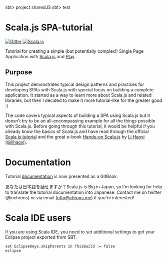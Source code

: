 sbt> project sharedJS
sbt> test




# Scala.js SPA-tutorial

[![Gitter](https://badges.gitter.im/Join%20Chat.svg)](https://gitter.im/ochrons/scalajs-spa-tutorial?utm_source=badge&utm_medium=badge&utm_campaign=pr-badge)
[![Scala.js](https://www.scala-js.org/assets/badges/scalajs-0.6.13.svg)](https://www.scala-js.org)

Tutorial for creating a simple (but potentially complex!) Single Page Application with
[Scala.js](http://www.scala-js.org/) and [Play](https://www.playframework.com/).

## Purpose

This project demonstrates typical design patterns and practices for developing SPAs with Scala.js with special focus on
building a complete application. It started as a way to learn more about Scala.js and related libraries, but then I
decided to make it more tutorial-like for the greater good :)

The code covers typical aspects of building a SPA using Scala.js but it doesn't try to be an all-encompassing example
for all the things possible with Scala.js. Before going through this tutorial, it would be helpful if you already know
the basics of Scala.js and have read through the official [Scala.js tutorial](http://www.scala-js.org/doc/tutorial.html)
and the great e-book [Hands-on Scala.js](http://lihaoyi.github.io/hands-on-scala-js/#Hands-onScala.js) by 
[Li Haoyi (@lihaoyi)](https://github.com/lihaoyi).

# Documentation

Tutorial [documentation](https://ochrons.github.io/scalajs-spa-tutorial) is now presented as a GitBook.

あなたは日本語を話せますか？Scala.js is Big in Japan, so I'm looking for help to translate the tutorial documentation into Japanese.
Contact me on twitter (@ochrons) or via email (otto@chrons.me) if you're interested!

# Scala IDE users

If you are using Scala IDE, you need to set additional settings to get your Eclipse project exported from SBT.

```
set EclipseKeys.skipParents in ThisBuild := false
eclipse
```
